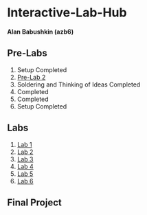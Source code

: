 # Interactive-Lab-Hub

__**Alan Babushkin (azb6)**__


## Pre-Labs

1. Setup Completed
2. [Pre-Lab 2](https://github.com/ababushkin6/Interactive-Lab-Hub/tree/master/Pre-Labs/Pre%20Lab%232)
3. Soldering and Thinking of Ideas Completed 
4. Completed
5. Completed
6. Setup Completed


## Labs

1. [Lab 1](https://github.com/ababushkin6/Interactive-Lab-Hub/blob/master/Labs/Lab%231/README.md)
2. [Lab 2](https://github.com/ababushkin6/Interactive-Lab-Hub/blob/master/Labs/Lab%232/README.md)
3. [Lab 3](https://github.com/ababushkin6/Interactive-Lab-Hub/blob/master/Labs/Lab%233/README.md)
4. [Lab 4](https://github.com/ababushkin6/Interactive-Lab-Hub/blob/master/Labs/Lab%234/README.md)
5. [Lab 5](https://github.com/ababushkin6/Interactive-Lab-Hub/blob/master/Labs/Lab%235/README.md)
6. [Lab 6](https://github.com/ababushkin6/IDD-Fa19-Lab6)

## Final Project

